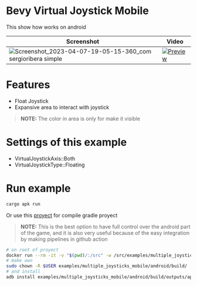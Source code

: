 # Bevy Virtual Joystick Mobile
This show how works on android

|  Screenshot  |  Video  |
|--------------|---------|
| ![Screenshot_2023-04-07-19-05-15-360_com sergioribera simple](https://user-images.githubusercontent.com/56278796/230692998-76a0d88f-7e38-4f82-b935-1579d08bdfa9.jpg) | [![Preview](https://user-images.githubusercontent.com/56278796/230692998-76a0d88f-7e38-4f82-b935-1579d08bdfa9.jpg)](https://user-images.githubusercontent.com/56278796/230693203-a4aee07d-62ad-4a4d-b95c-f969edad7f70.mp4 "Preview Mobile") |

# Features
- Float Joystick
- Expansive area to interact with joystick

> **NOTE:** The color in area is only for make it visible

# Settings of this example
- VirtualJoystickAxis::Both
- VirtualJoystickType::Floating

# Run example
```sh
cargo apk run
```
Or use this [proyect](https://github.com/SergioRibera/docker-rust-android) for compile gradle proyect

> **NOTE:** This is the best option to have full control over the android part of the game, and it is also very useful because of the easy integration by making pipelines in github action

```sh
# on root of proyect
docker run --rm -it -v "$(pwd)/:/src" -w /src/examples/multiple_joysticks_mobile/android sergioribera/rust-android:170-sdk-33 assembleDebug
# make own
sudo chown -R $USER examples/multiple_joysticks_mobile/android/build/
# and install
adb install examples/multiple_joysticks_mobile/android/build/outputs/apk/debug/android-debug.apk
```
